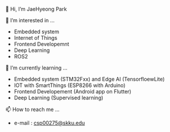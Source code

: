 👋 Hi, I’m JaeHyeong Park

👀 I’m interested in ...
- Embedded system
- Internet of Things
- Frontend Developemnt
- Deep Learning
- ROS2

🌱 I’m currently learning ...
- Embedded system (STM32Fxx) and Edge AI (TensorfloewLite)
- IOT with SmartThings (ESP8266 with Arduino)
- Frontend Developement (Android app on Flutter)
- Deep Learning (Supervised learning)

📫 How to reach me ...
- e-mail : csp00275@skku.edu

<!---
csp00275/csp00275 is a ✨ special ✨ repository because its `README.md` (this file) appears on your GitHub profile.
You can click the Preview link to take a look at your changes.
--->
